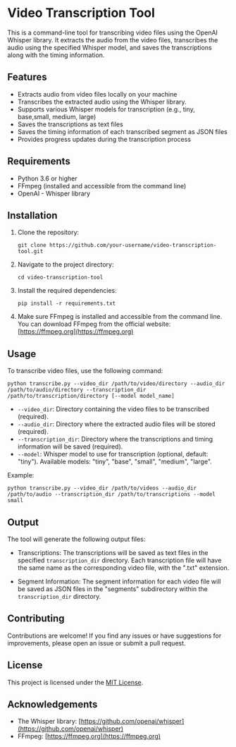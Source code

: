 # Video Transcription Tool

This is a command-line tool for transcribing video files using the OpenAI Whisper library. It extracts the audio from the video files, transcribes the audio using the specified Whisper model, and saves the transcriptions along with the timing information.

## Features

- Extracts audio from video files locally on your machine
- Transcribes the extracted audio using the Whisper library.
- Supports various Whisper models for transcription (e.g., tiny, base,small, medium, large)
- Saves the transcriptions as text files
- Saves the timing information of each transcribed segment as JSON files
- Provides progress updates during the transcription process

## Requirements

- Python 3.6 or higher
- FFmpeg (installed and accessible from the command line)
- OpenAI - Whisper library

## Installation

1. Clone the repository:
   ```
   git clone https://github.com/your-username/video-transcription-tool.git
   ```

2. Navigate to the project directory:
   ```
   cd video-transcription-tool
   ```

3. Install the required dependencies:
   ```
   pip install -r requirements.txt
   ```

4. Make sure FFmpeg is installed and accessible from the command line. You can download FFmpeg from the official website: [https://ffmpeg.org](https://ffmpeg.org)

## Usage

To transcribe video files, use the following command:

```
python transcribe.py --video_dir /path/to/video/directory --audio_dir /path/to/audio/directory --transcription_dir /path/to/transcription/directory [--model model_name]
```

- `--video_dir`: Directory containing the video files to be transcribed (required).
- `--audio_dir`: Directory where the extracted audio files will be stored (required).
- `--transcription_dir`: Directory where the transcriptions and timing information will be saved (required).
- `--model`: Whisper model to use for transcription (optional, default: "tiny"). Available models: "tiny", "base", "small", "medium", "large".

Example:
```
python transcribe.py --video_dir /path/to/videos --audio_dir /path/to/audio --transcription_dir /path/to/transcriptions --model small
```

## Output

The tool will generate the following output files:

- Transcriptions: The transcriptions will be saved as text files in the specified `transcription_dir` directory. Each transcription file will have the same name as the corresponding video file, with the ".txt" extension.

- Segment Information: The segment information for each video file will be saved as JSON files in the "segments" subdirectory within the `transcription_dir` directory. 

## Contributing

Contributions are welcome! If you find any issues or have suggestions for improvements, please open an issue or submit a pull request.

## License

This project is licensed under the [MIT License](LICENSE).

## Acknowledgements

- The Whisper library: [https://github.com/openai/whisper](https://github.com/openai/whisper)
- FFmpeg: [https://ffmpeg.org](https://ffmpeg.org)

